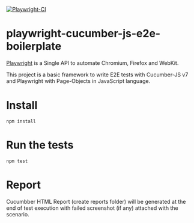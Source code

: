 [![Playwright-CI](https://github.com/PrinceSoni83/playwright-cucumber-js-e2e-boilerplate/actions/workflows/test.yml/badge.svg)](https://github.com/PrinceSoni83/playwright-cucumber-js-e2e-boilerplate/actions/workflows/test.yml)
# playwright-cucumber-js-e2e-boilerplate

[Playwright](https://github.com/microsoft/playwright) is a Single API to automate Chromium, Firefox and WebKit.

This project is a basic framework to write E2E tests with Cucumber-JS v7 and Playwright with Page-Objects in JavaScript language.

# Install
  ` npm install `

# Run the tests
  ` npm test `

# Report
  Cucumbber HTML Report (create reports folder) will be generated at the end of test execution with failed screenshot (if any) attached with the scenario. 
